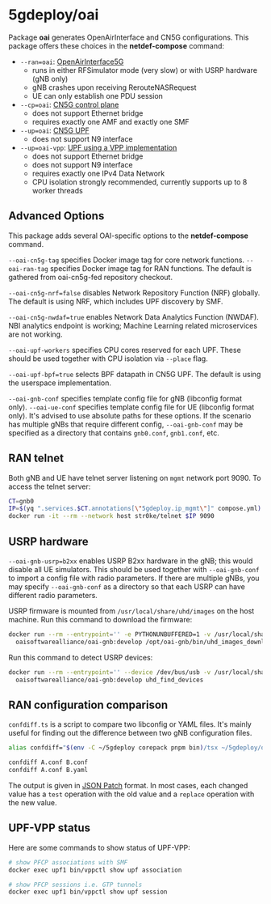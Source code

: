 # 5gdeploy/oai

Package **oai** generates OpenAirInterface and CN5G configurations.
This package offers these choices in the **netdef-compose** command:

* `--ran=oai`: [OpenAirInterface5G](https://gitlab.eurecom.fr/oai/openairinterface5g)
  * runs in either RFSimulator mode (very slow) or with USRP hardware (gNB only)
  * gNB crashes upon receiving RerouteNASRequest
  * UE can only establish one PDU session
* `--cp=oai`: [CN5G control plane](https://gitlab.eurecom.fr/oai/cn5g/oai-cn5g-fed)
  * does not support Ethernet bridge
  * requires exactly one AMF and exactly one SMF
* `--up=oai`: [CN5G UPF](https://gitlab.eurecom.fr/oai/cn5g/oai-cn5g-upf)
  * does not support N9 interface
* `--up=oai-vpp`: [UPF using a VPP implementation](https://gitlab.eurecom.fr/oai/cn5g/oai-cn5g-upf-vpp)
  * does not support Ethernet bridge
  * does not support N9 interface
  * requires exactly one IPv4 Data Network
  * CPU isolation strongly recommended, currently supports up to 8 worker threads

## Advanced Options

This package adds several OAI-specific options to the **netdef-compose** command.

`--oai-cn5g-tag` specifies Docker image tag for core network functions.
`--oai-ran-tag` specifies Docker image tag for RAN functions.
The default is gathered from oai-cn5g-fed repository checkout.

`--oai-cn5g-nrf=false` disables Network Repository Function (NRF) globally.
The default is using NRF, which includes UPF discovery by SMF.

`--oai-cn5g-nwdaf=true` enables Network Data Analytics Function (NWDAF).
NBI analytics endpoint is working; Machine Learning related microservices are not working.

`--oai-upf-workers` specifies CPU cores reserved for each UPF.
These should be used together with CPU isolation via `--place` flag.

`--oai-upf-bpf=true` selects BPF datapath in CN5G UPF.
The default is using the userspace implementation.

`--oai-gnb-conf` specifies template config file for gNB (libconfig format only).
`--oai-ue-conf` specifies template config file for UE (libconfig format only).
It's advised to use absolute paths for these options.
If the scenario has multiple gNBs that require different config, `--oai-gnb-conf` may be specified as a directory that contains `gnb0.conf`, `gnb1.conf`, etc.

## RAN telnet

Both gNB and UE have telnet server listening on `mgmt` network port 9090.
To access the telnet server:

```bash
CT=gnb0
IP=$(yq ".services.$CT.annotations[\"5gdeploy.ip_mgmt\"]" compose.yml)
docker run -it --rm --network host str0ke/telnet $IP 9090
```

## USRP hardware

`--oai-gnb-usrp=b2xx` enables USRP B2xx hardware in the gNB; this would disable all UE simulators.
This should be used together with `--oai-gnb-conf` to import a config file with radio parameters.
If there are multiple gNBs, you may specify `--oai-gnb-conf` as a directory so that each USRP can have different radio parameters.

USRP firmware is mounted from `/usr/local/share/uhd/images` on the host machine.
Run this command to download the firmware:

```bash
docker run --rm --entrypoint='' -e PYTHONUNBUFFERED=1 -v /usr/local/share/uhd/images:/usr/local/share/uhd/images \
  oaisoftwarealliance/oai-gnb:develop /opt/oai-gnb/bin/uhd_images_downloader.py
```

Run this command to detect USRP devices:

```bash
docker run --rm --entrypoint='' --device /dev/bus/usb -v /usr/local/share/uhd/images:/usr/local/share/uhd/images:ro \
  oaisoftwarealliance/oai-gnb:develop uhd_find_devices
```

## RAN configuration comparison

`confdiff.ts` is a script to compare two libconfig or YAML files.
It's mainly useful for finding out the difference between two gNB configuration files.

```bash
alias confdiff="$(env -C ~/5gdeploy corepack pnpm bin)/tsx ~/5gdeploy/oai/confdiff.ts"

confdiff A.conf B.conf
confdiff A.conf B.yaml
```

The output is given in [JSON Patch](https://datatracker.ietf.org/doc/html/rfc6902) format.
In most cases, each changed value has a `test` operation with the old value and a `replace` operation with the new value.

## UPF-VPP status

Here are some commands to show status of UPF-VPP:

```bash
# show PFCP associations with SMF
docker exec upf1 bin/vppctl show upf association

# show PFCP sessions i.e. GTP tunnels
docker exec upf1 bin/vppctl show upf session
```
